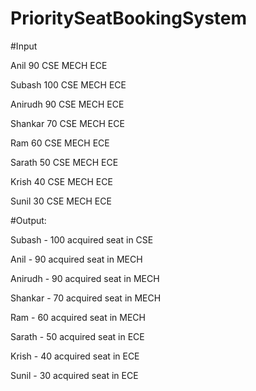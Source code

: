 # PrioritySeatBookingSystem

#Input

Anil 90 CSE MECH ECE

Subash 100 CSE MECH ECE

Anirudh 90 CSE MECH ECE

Shankar 70 CSE MECH ECE

Ram 60 CSE MECH ECE

Sarath 50 CSE MECH ECE

Krish 40 CSE MECH ECE

Sunil 30 CSE MECH ECE

#Output:

Subash - 100 acquired seat in CSE

Anil - 90 acquired seat in MECH

Anirudh - 90 acquired seat in MECH

Shankar - 70 acquired seat in MECH

Ram - 60 acquired seat in MECH

Sarath - 50 acquired seat in ECE

Krish - 40 acquired seat in ECE

Sunil - 30 acquired seat in ECE
